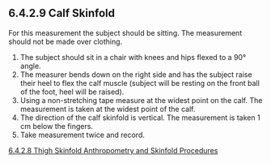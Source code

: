 ## 6.4.2.9 Calf Skinfold

For this measurement the subject should be sitting. The measurement should not be made over clothing.

1.  The subject should sit in a chair with knees and hips flexed to a 90° angle.
2.  The measurer bends down on the right side and has the subject raise their heel to flex the calf muscle (subject will be resting on the front ball of the foot, heel will be raised).
3.  Using a non-stretching tape measure at the widest point on the calf. The measurement is taken at the widest point of the calf.
4.  The direction of the calf skinfold is vertical. The measurement is taken 1 cm below the fingers.
5.  Take measurement twice and record.


<div class="center">
<div class="btn-group">
  <a href=":pages_path:/manuals/anthro-skinfold/6-04-02-08-thigh-skinfold.md" class="btn btn-default">
    <span class="glyphicon glyphicon-chevron-left"></span>
    6.4.2.8 Thigh Skinfold
  </a>

  <a href=":pages_path:/manuals/anthro-skinfold" class="btn btn-default">
    <span class="glyphicon glyphicon-chevron-up"></span>
    Anthropometry and Skinfold Procedures
  </a>
</div>
</div>
